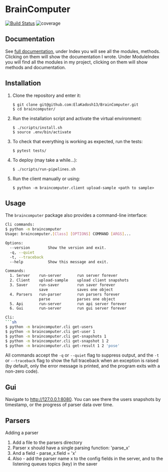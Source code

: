 # BrainComputer
[![Build Status](https://travis-ci.org/ElaKadosh13/BrainComputer.svg?branch=master)](https://travis-ci.org/ElaKadosh13/BrainComputer)
![coverage](https://codecov.io/gh/ElaKadosh13/BrainComputer/branch/master/graph/badge.svg)

## Documentation
See [full documentation](https://braincomputer.readthedocs.io/en/latest/#), under Index you will see all the modules, methods. Clicking on them will show the documentation I wrote.
Under ModuleIndex you will find all the modules in my project, clicking on them will show methods and documentation.

## Installation

1. Clone the repository and enter it:
    ```
    $ git clone git@github.com:ElaKadosh13/BrainComputer.git
    $ cd braincomputer/
    ```

2. Run the installation script and activate the virtual environment:
    ```
    $ ./scripts/install.sh
    $ source .env/bin/activate
    ```

3. To check that everything is working as expected, run the tests:
    ```
    $ pytest tests/
    ```
   
4. To deploy (may take a while...): 
    ```
    $ ./scripts/run-pipelines.sh
    ```
5. Run the client manually or using:
    ```
    $ python -m braincomputer.client upload-sample <path to sample>
    ```
## Usage

The `braincomputer` package also provides a command-line interface:

```sh
Cli commands:
$ python -m braincomputer
Usage: braincomputer.[Class] [OPTIONS] COMMAND [ARGS]...

Options:
  --version        Show the version and exit.
  -q, --quiet
  -t, --traceback
  --help           Show this message and exit.

Commands:
  1. Server    run-server       run server forever
  2. Client    upload-sample    upload client snapshots
  3. Saver     run-saver        run saver forever
               save             saves one object
  4. Parsers   run-parser       run parsers forever
               parse            parses one object
  5. Api       run-server       run api server forever
  6. Gui       run-server       run gui server forever       

Cli:
```sh
$ python -m braincomputer.cli get-users
$ python -m braincomputer.cli get-user 1
$ python -m braincomputer.cli get-snapshots 1
$ python -m braincomputer.cli get-snapshot 1 2
$ python -m braincomputer.cli get-result 1 2 'pose'
```

All commands accept the `-q` or `--quiet` flag to suppress output, and the `-t`
or `--traceback` flag to show the full traceback when an exception is raised
(by default, only the error message is printed, and the program exits with a
non-zero code).

## Gui

Navigate to http://127.0.0.1:8080.
You can see there the users snapshots by timestamp, or the progress of parser data over time.

## Parsers
Adding a parser
1. Add a file to the parsers directory
2. Parser x should have a single parsing function: 'parse_x'
3. And a field - parse_x.field = 'x' 
4. Also - add the parser name x to the config fields in the server, and to the listening queues topics (key) in the saver
